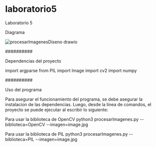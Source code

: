# laboratorio5
Laboratorio 5

Diagrama

![procesarImagenesDiseno drawio](https://github.com/prichavarria/laboratorio5/assets/144200787/7df33334-ab53-4733-9e29-44bfda58a28b)

##########

Dependencias del proyecto

  import argparse
  from PIL import Image
  import cv2
  import numpy 

##########

Uso del programa

  Para asegurar el funcionamiento del programa, se debe asegurar la instalacion de las dependencias. Luego, desde la linea de comandos, el proyecto se puede ejecutar al escribir lo siguiente:
  
  Para usar la biblioteca de OpenCV 
    python3 procesarImagenes.py --biblioteca=OpenCV --imagen=image.jpg

    
  Para usar la biblioteca de PIL
    python3 procesarImagenes.py --biblioteca=PIL --imagen=image.jpg
